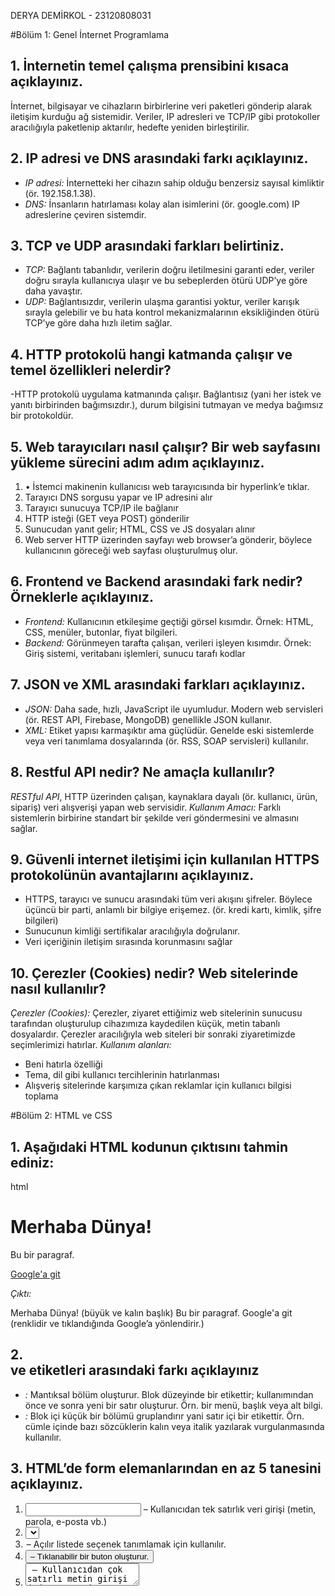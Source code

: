 DERYA DEMİRKOL - 23120808031

#Bölüm 1: Genel İnternet Programlama

## 1. İnternetin temel çalışma prensibini kısaca açıklayınız.
İnternet, bilgisayar ve cihazların birbirlerine veri paketleri gönderip alarak iletişim kurduğu ağ sistemidir. Veriler, IP adresleri ve TCP/IP gibi protokoller aracılığıyla paketlenip aktarılır, hedefte yeniden birleştirilir.

## 2. IP adresi ve DNS arasındaki farkı açıklayınız.
- *IP adresi:*  İnternetteki her cihazın sahip olduğu benzersiz sayısal kimliktir (ör. 192.158.1.38).
- *DNS:* İnsanların hatırlaması kolay alan isimlerini (ör. google.com) IP adreslerine çeviren sistemdir.

## 3. TCP ve UDP arasındaki farkları belirtiniz.
- *TCP:* Bağlantı tabanlıdır, verilerin doğru iletilmesini garanti eder, veriler doğru sırayla kullanıcıya ulaşır ve bu sebeplerden ötürü UDP’ye göre daha yavaştır.
- *UDP:* Bağlantısızdır, verilerin ulaşma garantisi yoktur, veriler karışık sırayla gelebilir ve bu hata kontrol mekanizmalarının eksikliğinden ötürü TCP’ye göre daha hızlı iletim sağlar. 

## 4. HTTP protokolü hangi katmanda çalışır ve temel özellikleri nelerdir?
-HTTP protokolü uygulama katmanında çalışır. Bağlantısız (yani her istek ve yanıtı birbirinden bağımsızdır.), durum bilgisini tutmayan ve medya bağımsız bir protokoldür. 

## 5. Web tarayıcıları nasıl çalışır? Bir web sayfasını yükleme sürecini adım adım açıklayınız.
1. •	İstemci makinenin kullanıcısı web tarayıcısında bir hyperlink’e tıklar. 
2. Tarayıcı DNS sorgusu yapar ve IP adresini alır  
3. Tarayıcı sunucuya TCP/IP ile bağlanır  
4. HTTP isteği (GET veya POST) gönderilir  
5. Sunucudan yanıt gelir; HTML, CSS ve JS dosyaları alınır
6. Web server HTTP üzerinden sayfayı web browser’a gönderir, böylece kullanıcının göreceği web sayfası oluşturulmuş olur. 

## 6. Frontend ve Backend arasındaki fark nedir? Örneklerle açıklayınız.
- *Frontend:* Kullanıcının etkileşime geçtiği görsel kısımdır. Örnek: HTML, CSS, menüler, butonlar, fiyat bilgileri.
- *Backend:* Görünmeyen tarafta çalışan, verileri işleyen kısımdır. Örnek: Giriş sistemi, veritabanı işlemleri, sunucu tarafı kodlar

## 7. JSON ve XML arasındaki farkları açıklayınız.
- *JSON:* Daha sade, hızlı, JavaScript ile uyumludur. Modern web servisleri (ör. REST API, Firebase, MongoDB) genellikle JSON kullanır.
- *XML:* Etiket yapısı karmaşıktır ama güçlüdür. Genelde eski sistemlerde veya veri tanımlama dosyalarında (ör. RSS, SOAP servisleri) kullanılır.

## 8. Restful API nedir? Ne amaçla kullanılır?
*RESTful API*, HTTP üzerinden çalışan, kaynaklara dayalı (ör. kullanıcı, ürün, sipariş) veri alışverişi yapan web servisidir.
*Kullanım Amacı:* Farklı sistemlerin birbirine standart bir şekilde veri göndermesini ve almasını sağlar.

## 9. Güvenli internet iletişimi için kullanılan HTTPS protokolünün avantajlarını açıklayınız.
- HTTPS, tarayıcı ve sunucu arasındaki tüm veri akışını şifreler. Böylece üçüncü bir parti, anlamlı bir bilgiye erişemez. (ör. kredi kartı, kimlik, şifre bilgileri)
- Sunucunun kimliği sertifikalar aracılığıyla doğrulanır.
- Veri içeriğinin iletişim sırasında korunmasını sağlar

## 10. Çerezler (Cookies) nedir? Web sitelerinde nasıl kullanılır?
*Çerezler (Cookies):* Çerezler, ziyaret ettiğimiz web sitelerinin sunucusu tarafından oluşturulup cihazımıza kaydedilen küçük, metin tabanlı dosyalardır. Çerezler aracılığıyla web siteleri bir sonraki ziyaretimizde seçimlerimizi hatırlar. 
*Kullanım alanları:*  
- Beni hatırla özelliği
- Tema, dil gibi kullanıcı tercihlerinin hatırlanması  
- Alışveriş sitelerinde karşımıza çıkan reklamlar için kullanıcı bilgisi toplama

#Bölüm 2: HTML ve CSS

## 1. Aşağıdaki HTML kodunun çıktısını tahmin ediniz:
html
<!DOCTYPE html>
<html>
<head>
 <title>Örnek Sayfa</title>
</head>
<body>
 <h1>Merhaba Dünya!</h1>
 <p>Bu bir paragraf.</p>
 <a href="https://www.google.com">Google'a git</a>
</body>
</html>

*Çıktı:*

Merhaba Dünya!  (büyük ve kalın başlık)
Bu bir paragraf.
Google'a git (renklidir ve tıklandığında Google’a yönlendirir.)


## 2. <div> ve <span> etiketleri arasındaki farkı açıklayınız
- *<div>:* Mantıksal bölüm oluşturur. Blok düzeyinde bir etikettir; kullanımından önce ve sonra yeni bir satır oluşturur. Örn. bir menü, başlık veya alt bilgi.
- *<span>:* Blok içi küçük bir bölümü gruplandırır yani satır içi bir etikettir. Örn. cümle içinde bazı sözcüklerin kalın veya italik yazılarak vurgulanmasında kullanılır. 

## 3. HTML’de form elemanlarından en az 5 tanesini açıklayınız.
1. <input> – Kullanıcıdan tek satırlık veri girişi (metin, parola, e-posta vb.)  
2. <select> – Açılır, seçim yapılabilir bir menü oluşturur.
3. <option> – Açılır listede seçenek tanımlamak için kullanılır. 
4. <button> – Tıklanabilir bir buton oluşturur. 
5. <textarea> – Kullanıcıdan çok satırlı metin girişi (adres, mesaj, yorum vb.)

## 4. CSS’te ID ve Class seçicilerinin farkı ve örnekleri
### 4.1 ID ve Class farkı
- *ID (#)*: Sayfadaki spesifik bir elemana özel bir stil tanımlamak için kullanılır.
- *Class (.)*: Aynı stil birden fazla elemana uygulanmak istenildiğinde kullanılır. 

html
<p id="ozel">ID örneği.</p>
<p class="pembe">Class örneği.</p>

#ozel {
  color: blue;        /* sadece bu ID'ye sahip paragraf mavi olacak. */
  font-weight: bold;  /* yazı kalın görünecek. */
}

.pembe {
  color: hotpink;     /* bu class’a sahip tüm paragraflar pembe görünecek. */
  font-style: italic; /* yazı eğik olur. */
}


### 4.2
css
p {
 color: red;
 font-size: 16px;
}

*Cevap:* <p> paragraf etiketidir. İçine yazılan metin tarayıcı tarafından paragraf olarak algılanır. Bu kod sayfadaki tüm <p> elementlerine uygulanır; böylece tüm paragraflar kırmızı renkte ve 16px boyutunda görüntülenir.

## 5. HTML5’te yeni gelen en az 3 etiketi açıklayınız.
1. <header> – Bir sayfa/bölüme başlık tanımlama
2. <section> – Bir sayfa içeriğindeki ilişkili kısımları gruplama
3. <footer> – Bir sayfa/bölümün alt bilgi kısmını tanımlama

## 6. CSS Flexbox ile bir div öğesini yatay ve dikey olarak nasıl ortalarsınız?
html
<div class="container">
  <div class="box">Merkezdeki Kutu</div>
</div>

css
.container {
  display: flex;
  justify-content: center; /* yatay eksende ortalama */
  align-items: center;     /* dikey eksende ortalama */
  height: 100vh;
}


## 7. Responsive web tasarım nedir? Örnek bir CSS media query yazınız.
Responsive web tasarım, sayfanın farklı ekran boyutlarında dinamik görünmesini sağlar.

css
body { font-size: 16px; }

@media (max-width: 600px) {
  body { font-size: 13px; }
}


## 8. HTML tablolarında satır ve sütunları birleştirmek için hangi etiketler kullanılır?
- rowspan: Satır birleştirir.
- colspan: Sütun birleştirir.

html
<td rowspan="2">2 satırı kaplar</td>
<td colspan="3">3 sütunu kaplar</td>


## 9. CSS ile bir butona hover efekti nasıl eklenir? Örnek kod yazınız.
html
<button class="btn">Tıkla Beni</button>


css
.btn {
  background-color:#9cd6c4;
  color: white;
  padding: 12px 24px;
  border: none;
  cursor: pointer;
  transition: background-color 0.25s;
}
.btn:hover {
  background-color:#28a745;
  transform: scale(1.05);
}

#Bölüm 3: Ağ Protokolleri

## 1. HTTP ve HTTPS arasındaki temel farkları açıklayınız.
- *HTTP:* Veriler şifrelenmeden iletilir, hızlıdır ama güvenli değildir.
- *HTTPS:* Veriler iletimde SSL/TLS ile şifrelenir, güvenli iletişim sağlar, kimlik doğrulaması yapılabilir; bankalar, alışveriş siteleri tarafından kullanılır. 

## 2. FTP nedir? Hangi amaçlarla kullanılır?
*FTP*, internet üzerinden dosya aktarım protokolüdür. Sunucuya web sitesi dosyaları yüklemek, yedek almak veya dosya düzenlemek için kullanılır.

## 3. SMTP ve POP3 protokolleri arasındaki farkı açıklayınız.
- *SMTP:* E-posta gönderim protokolüdür  
- *POP3:* E-postaları sunucudan çekmek için kullanılır. 

## 4. DNS nedir? Çalışma mantığını kısaca anlatınız.
*DNS*, alan adlarını IP adreslerine dönüştüren sistemdir. Tarayıcı, girilen URL için DNS sorgusu yapar, IP adresini bulur ve bağlantıyı kurar.

## 5. DHCP protokolü ne işe yarar?
*DHCP*, ağdaki cihazlara otomatik olarak IP adresi, alt ağ maskesi ve varsayılan ağ geçidi gibi bilgileri atar.

## 6. HTTP 404 ve HTTP 500 hata kodları ne anlama gelir?
- *404:* İstenen sayfa bulunamadı hatasıdır. 
- *500:* Sunucu tarafında oluşan iç hata, hatasıdır.

## 7. Telnet ve SSH arasındaki farkı açıklayınız
- *Telnet:* Veriyi şifrelemeden iletir, güvenli değildir.
- *SSH:* Verileri şifreleyerek güvenli uzak bağlantı sağlar.

## 8. VPN nedir ve hangi amaçlarla kullanılır?
*VPN*, internet trafiğini şifreleyip özel, güvenli bir ağ üzerinden yönlendirir.
*Amaçları:* Gizlilik, güvenlik, kısıtlamaları aşmak, uzak ağlara güvenli erişim

## 9. WebSockets nedir? Nasıl çalışır?
*WebSockets*, istemci ile sunucu arasında açık ve çift yönlü iletişim kuran bir protokoldür; sayfa yenilenmeden gerçek zamanlı veri aktarımına olanak tanır.

## 10. CDN (Content Delivery Network) nedir? Web sitelerinde nasıl kullanılır?
*CDN*, web içeriklerini (resim, video, CSS) dünya genelindeki sunuculara dağıtan sistemdir.  
*Kullanım:* İçerikler en yakın sunucudan yüklenir, siteyi hızlandırır ve ana sunucunun yükünü azaltır.